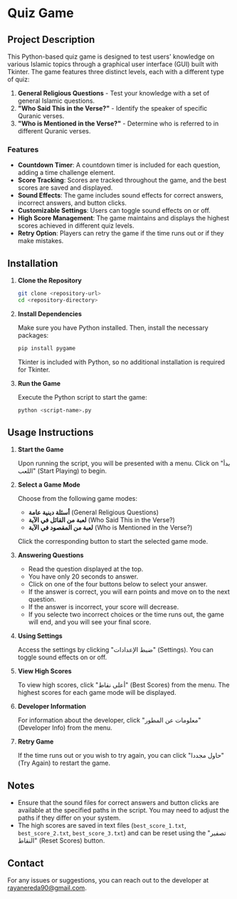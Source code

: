 
# Quiz Game

## Project Description

This Python-based quiz game is designed to test users' knowledge on various Islamic topics through a graphical user interface (GUI) built with Tkinter. The game features three distinct levels, each with a different type of quiz:

1. **General Religious Questions** - Test your knowledge with a set of general Islamic questions.
2. **"Who Said This in the Verse?"** - Identify the speaker of specific Quranic verses.
3. **"Who is Mentioned in the Verse?"** - Determine who is referred to in different Quranic verses.

### Features

- **Countdown Timer**: A countdown timer is included for each question, adding a time challenge element.
- **Score Tracking**: Scores are tracked throughout the game, and the best scores are saved and displayed.
- **Sound Effects**: The game includes sound effects for correct answers, incorrect answers, and button clicks.
- **Customizable Settings**: Users can toggle sound effects on or off.
- **High Score Management**: The game maintains and displays the highest scores achieved in different quiz levels.
- **Retry Option**: Players can retry the game if the time runs out or if they make mistakes.

## Installation

1. **Clone the Repository**

   ```bash
   git clone <repository-url>
   cd <repository-directory>
   ```

2. **Install Dependencies**

   Make sure you have Python installed. Then, install the necessary packages:

   ```bash
   pip install pygame
   ```

   Tkinter is included with Python, so no additional installation is required for Tkinter.

3. **Run the Game**

   Execute the Python script to start the game:

   ```bash
   python <script-name>.py
   ```

## Usage Instructions

1. **Start the Game**

   Upon running the script, you will be presented with a menu. Click on "بدأ اللعب" (Start Playing) to begin.

2. **Select a Game Mode**

   Choose from the following game modes:
   
   - **أسئلة دينية عامة** (General Religious Questions)
   - **لعبة من القائل في الآية** (Who Said This in the Verse?)
   - **لعبة من المقصود في الآية** (Who is Mentioned in the Verse?)

   Click the corresponding button to start the selected game mode.

3. **Answering Questions**

   - Read the question displayed at the top.
   - You have only 20 seconds to answer.
   - Click on one of the four buttons below to select your answer.
   - If the answer is correct, you will earn points and move on to the next question.
   - If the answer is incorrect, your score will decrease.
   - If you selecte two incorrect choices or the time runs out, the game will end, and you will see your final score.

4. **Using Settings**

   Access the settings by clicking "ضبط الإعدادات" (Settings). You can toggle sound effects on or off.

5. **View High Scores**

   To view high scores, click "أعلى نقاط" (Best Scores) from the menu. The highest scores for each game mode will be displayed.

6. **Developer Information**

   For information about the developer, click "معلومات عن المطور" (Developer Info) from the menu.

7. **Retry Game**

   If the time runs out or you wish to try again, you can click "حاول مجددا" (Try Again) to restart the game.

## Notes

- Ensure that the sound files for correct answers and button clicks are available at the specified paths in the script. You may need to adjust the paths if they differ on your system.
- The high scores are saved in text files (`best_score_1.txt`, `best_score_2.txt`, `best_score_3.txt`) and can be reset using the "تصفير النقاط" (Reset Scores) button.

## Contact

For any issues or suggestions, you can reach out to the developer at [rayanereda90@gmail.com](mailto:rayanereda90@gmail.com).
